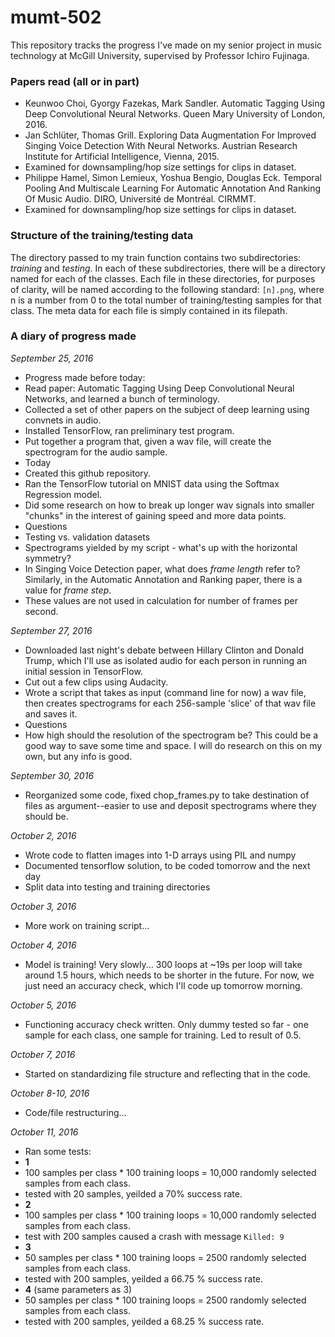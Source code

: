 # mumt-502

This repository tracks the progress I've made on my senior project in music technology at McGill University, supervised by Professor Ichiro Fujinaga. 

### Papers read (all or in part)
* Keunwoo Choi, Gyorgy Fazekas, Mark Sandler. Automatic Tagging Using Deep Convolutional Neural Networks. Queen Mary University of London, 2016.
* Jan Schlüter, Thomas Grill. Exploring Data Augmentation For Improved Singing Voice Detection With Neural Networks. Austrian Research Institute for Artificial Intelligence, Vienna, 2015.
 * Examined for downsampling/hop size settings for clips in dataset.
* Philippe Hamel, Simon Lemieux, Yoshua Bengio, Douglas Eck. Temporal Pooling And Multiscale Learning For Automatic Annotation And Ranking Of Music Audio. DIRO, Université de Montréal. CIRMMT.
 * Examined for downsampling/hop size settings for clips in dataset.

### Structure of the training/testing data
The directory passed to my train function contains two subdirectories: *training* and *testing*. In each of these subdirectories, there will be a directory named for each of the classes. Each file in these directories, for purposes of clarity, will be named according to the following standard: `[n].png`, where n is a number from 0 to the total number of training/testing samples for that class. The meta data for each file is simply contained in its filepath.

### A diary of progress made
*September 25, 2016*

* Progress made before today:
 * Read paper: Automatic Tagging Using Deep Convolutional Neural Networks, and learned a bunch of terminology.
 * Collected a set of other papers on the subject of deep learning using convnets in audio.
 * Installed TensorFlow, ran preliminary test program.
 * Put together a program that, given a wav file, will create the spectrogram for the audio sample.
* Today
 * Created this github repository.
 * Ran the TensorFlow tutorial on MNIST data using the Softmax Regression model.
 * Did some research on how to break up longer wav signals into smaller "chunks" in the interest of gaining speed and more data points.
* Questions
 * Testing vs. validation datasets
 * Spectrograms yielded by my script - what's up with the horizontal symmetry?
 * In Singing Voice Detection paper, what does *frame length* refer to? Similarly, in the Automatic Annotation and Ranking paper, there is a value for *frame step*. 
  * These values are not used in calculation for number of frames per second.

*September 27, 2016*

* Downloaded last night's debate between Hillary Clinton and Donald Trump, which I'll use as isolated audio for each person in running an initial session in TensorFlow.
 * Cut out a few clips using Audacity.
* Wrote a script that takes as input (command line for now) a wav file, then creates spectrograms for each 256-sample 'slice' of that wav file and saves it.
* Questions
 * How high should the resolution of the spectrogram be? This could be a good way to save some time and space. I will do research on this on my own, but any info is good.

*September 30, 2016*

* Reorganized some code, fixed chop\_frames.py to take destination of files as argument--easier to use and deposit spectrograms where they should be.

*October 2, 2016*
* Wrote code to flatten images into 1-D arrays using PIL and numpy
* Documented tensorflow solution, to be coded tomorrow and the next day
* Split data into testing and training directories

*October 3, 2016*
* More work on training script...

*October 4, 2016*
* Model is training! Very slowly... 300 loops at ~19s per loop will take around 1.5 hours, which needs to be shorter in the future. For now, we just need an accuracy check, which I'll code up tomorrow morning.

*October 5, 2016*
* Functioning accuracy check written. Only dummy tested so far - one sample for each class, one sample for training. Led to result of 0.5.

*October 7, 2016*
* Started on standardizing file structure and reflecting that in the code.

*October 8-10, 2016*
* Code/file restructuring...

*October 11, 2016*
* Ran some tests:
 * __1__
  * 100 samples per class * 100 training loops = 10,000 randomly selected samples from each class.
  * tested with 20 samples, yeilded a 70% success rate.
 * __2__
  * 100 samples per class * 100 training loops = 10,000 randomly selected samples from each class.
  * test with 200 samples caused a crash with message `Killed: 9`
 * __3__
  * 50 samples per class * 100 training loops = 2500 randomly selected samples from each class.
  * tested with 200 samples, yeilded a 66.75 % success rate.
 * __4__ (same parameters as 3)
  * 50 samples per class * 100 training loops = 2500 randomly selected samples from each class.
  * tested with 200 samples, yeilded a 68.25 % success rate.

